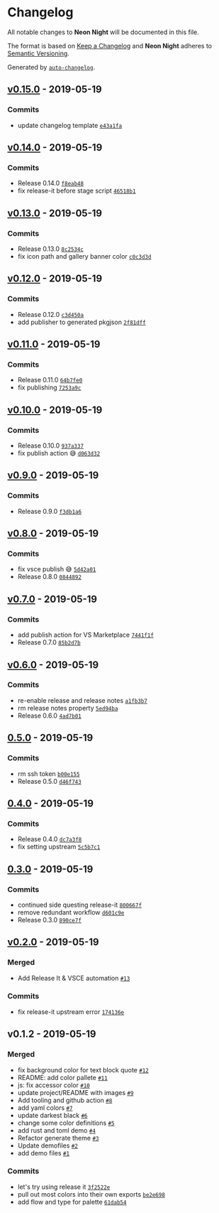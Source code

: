 # Changelog

All notable changes to **Neon Night** will be documented in this file.

The format is based on [Keep a Changelog](http://keepachangelog.com/en/1.0.0/)
and **Neon Night** adheres to [Semantic Versioning](http://semver.org/spec/v2.0.0.html).

Generated by [`auto-changelog`](https://github.com/CookPete/auto-changelog).

## [v0.15.0](https://github.com/chaseadamsio/vscode-theme-neon-night/compare/v0.14.0...v0.15.0) - 2019-05-19

### Commits

- update changelog template [`e43a1fa`](https://github.com/chaseadamsio/vscode-theme-neon-night/commit/e43a1fa050ab33afc9376fbc4e6c4432d90e7bae)

## [v0.14.0](https://github.com/chaseadamsio/vscode-theme-neon-night/compare/v0.13.0...v0.14.0) - 2019-05-19

### Commits

- Release 0.14.0 [`f8eab48`](https://github.com/chaseadamsio/vscode-theme-neon-night/commit/f8eab48b5748487b762cae8fe59ed0aaf28cdacd)
- fix release-it before stage script [`46518b1`](https://github.com/chaseadamsio/vscode-theme-neon-night/commit/46518b1cd2c5f3e89921676fddbc21f9a260e060)

## [v0.13.0](https://github.com/chaseadamsio/vscode-theme-neon-night/compare/v0.12.0...v0.13.0) - 2019-05-19

### Commits

- Release 0.13.0 [`8c2534c`](https://github.com/chaseadamsio/vscode-theme-neon-night/commit/8c2534cdc8ad6b76409df0553597c973b7e165aa)
- fix icon path and gallery banner color [`c0c3d3d`](https://github.com/chaseadamsio/vscode-theme-neon-night/commit/c0c3d3dea1b8c7736b15dbe1731d805f1a17d903)

## [v0.12.0](https://github.com/chaseadamsio/vscode-theme-neon-night/compare/v0.11.0...v0.12.0) - 2019-05-19

### Commits

- Release 0.12.0 [`c3d450a`](https://github.com/chaseadamsio/vscode-theme-neon-night/commit/c3d450a29da0b31203cd207308cc141269554116)
- add publisher to generated pkgjson [`2f81dff`](https://github.com/chaseadamsio/vscode-theme-neon-night/commit/2f81dffa8da2c1fbeddea99d30858b89ca0ec8ed)

## [v0.11.0](https://github.com/chaseadamsio/vscode-theme-neon-night/compare/v0.10.0...v0.11.0) - 2019-05-19

### Commits

- Release 0.11.0 [`64b7fe0`](https://github.com/chaseadamsio/vscode-theme-neon-night/commit/64b7fe008ea38f7c8f5fdcabcbecf44034df4a73)
- fix publishing [`7253a9c`](https://github.com/chaseadamsio/vscode-theme-neon-night/commit/7253a9cf4235b8b9e9b17c49b9aa917e748f2020)

## [v0.10.0](https://github.com/chaseadamsio/vscode-theme-neon-night/compare/v0.9.0...v0.10.0) - 2019-05-19

### Commits

- Release 0.10.0 [`937a337`](https://github.com/chaseadamsio/vscode-theme-neon-night/commit/937a337e346f6d4296fd6152df9588afbb349420)
- fix publish action 😅 [`d063d32`](https://github.com/chaseadamsio/vscode-theme-neon-night/commit/d063d32b83f6a5f59db346cf94b7435d76dbfd53)

## [v0.9.0](https://github.com/chaseadamsio/vscode-theme-neon-night/compare/v0.8.0...v0.9.0) - 2019-05-19

### Commits

- Release 0.9.0 [`f3db1a6`](https://github.com/chaseadamsio/vscode-theme-neon-night/commit/f3db1a6d95484bd093b5415b5f8637851145106f)

## [v0.8.0](https://github.com/chaseadamsio/vscode-theme-neon-night/compare/v0.7.0...v0.8.0) - 2019-05-19

### Commits

- fix vsce publish 😅 [`5d42a01`](https://github.com/chaseadamsio/vscode-theme-neon-night/commit/5d42a01b3a03bc77f5876344825e414777e12ab0)
- Release 0.8.0 [`0844892`](https://github.com/chaseadamsio/vscode-theme-neon-night/commit/084489286943eeef9e61107a25e105bda100d73a)

## [v0.7.0](https://github.com/chaseadamsio/vscode-theme-neon-night/compare/v0.6.0...v0.7.0) - 2019-05-19

### Commits

- add publish action for VS Marketplace [`7441f1f`](https://github.com/chaseadamsio/vscode-theme-neon-night/commit/7441f1f916e24c692ebba05f826e2c014c6082ab)
- Release 0.7.0 [`85b2d7b`](https://github.com/chaseadamsio/vscode-theme-neon-night/commit/85b2d7b678d93b24eef35aa28f4466179a826e13)

## [v0.6.0](https://github.com/chaseadamsio/vscode-theme-neon-night/compare/0.5.0...v0.6.0) - 2019-05-19

### Commits

- re-enable release and release notes [`a1fb3b7`](https://github.com/chaseadamsio/vscode-theme-neon-night/commit/a1fb3b7fc27f4d4d619e7c3679c1dec240bc6bc0)
- rm release notes property [`5ed94ba`](https://github.com/chaseadamsio/vscode-theme-neon-night/commit/5ed94ba4aebd51a8f5da897211824d8c9af86cf9)
- Release 0.6.0 [`4ad7b01`](https://github.com/chaseadamsio/vscode-theme-neon-night/commit/4ad7b0197a5ab5e329890762e1730ee219db870d)

## [0.5.0](https://github.com/chaseadamsio/vscode-theme-neon-night/compare/0.4.0...0.5.0) - 2019-05-19

### Commits

- rm ssh token [`b00e155`](https://github.com/chaseadamsio/vscode-theme-neon-night/commit/b00e155a0d3f0f21d66b01bf1d2c3efa259e410e)
- Release 0.5.0 [`d46f743`](https://github.com/chaseadamsio/vscode-theme-neon-night/commit/d46f7439b9c4974737f3e00a0fcbbeab56b1502c)

## [0.4.0](https://github.com/chaseadamsio/vscode-theme-neon-night/compare/0.3.0...0.4.0) - 2019-05-19

### Commits

- Release 0.4.0 [`dc7a3f8`](https://github.com/chaseadamsio/vscode-theme-neon-night/commit/dc7a3f82f6143cce21b6ceac159368bb66c2a7c3)
- fix setting upstream [`5c5b7c1`](https://github.com/chaseadamsio/vscode-theme-neon-night/commit/5c5b7c1a8f74eb2b751ff6d481ec5e594d664146)

## [0.3.0](https://github.com/chaseadamsio/vscode-theme-neon-night/compare/v0.2.0...0.3.0) - 2019-05-19

### Commits

- continued side questing release-it [`800667f`](https://github.com/chaseadamsio/vscode-theme-neon-night/commit/800667f052eb323009a74a3cceb75152599bfefd)
- remove redundant workflow [`d601c9e`](https://github.com/chaseadamsio/vscode-theme-neon-night/commit/d601c9e92559779a67e8189a9bd610b57fc9f516)
- Release 0.3.0 [`890ce7f`](https://github.com/chaseadamsio/vscode-theme-neon-night/commit/890ce7fa64c827124de805d56b5aef34e6db5ebf)

## [v0.2.0](https://github.com/chaseadamsio/vscode-theme-neon-night/compare/v0.1.2...v0.2.0) - 2019-05-19

### Merged

- Add Release It & VSCE automation [`#13`](https://github.com/chaseadamsio/vscode-theme-neon-night/pull/13)

### Commits

- fix release-it upstream error [`174136e`](https://github.com/chaseadamsio/vscode-theme-neon-night/commit/174136ee8c66537f59ce39d47fe5c5069b305b28)

## v0.1.2 - 2019-05-19

### Merged

- fix background color for text block quote [`#12`](https://github.com/chaseadamsio/vscode-theme-neon-night/pull/12)
- README: add color pallete [`#11`](https://github.com/chaseadamsio/vscode-theme-neon-night/pull/11)
- js: fix accessor color [`#10`](https://github.com/chaseadamsio/vscode-theme-neon-night/pull/10)
- update project/README with images [`#9`](https://github.com/chaseadamsio/vscode-theme-neon-night/pull/9)
- Add tooling and github action  [`#8`](https://github.com/chaseadamsio/vscode-theme-neon-night/pull/8)
- add yaml colors [`#7`](https://github.com/chaseadamsio/vscode-theme-neon-night/pull/7)
- update darkest black [`#6`](https://github.com/chaseadamsio/vscode-theme-neon-night/pull/6)
- change some color definitions [`#5`](https://github.com/chaseadamsio/vscode-theme-neon-night/pull/5)
- add rust and toml demo [`#4`](https://github.com/chaseadamsio/vscode-theme-neon-night/pull/4)
- Refactor generate theme [`#3`](https://github.com/chaseadamsio/vscode-theme-neon-night/pull/3)
- Update demofiles [`#2`](https://github.com/chaseadamsio/vscode-theme-neon-night/pull/2)
- add demo files [`#1`](https://github.com/chaseadamsio/vscode-theme-neon-night/pull/1)

### Commits

- let's try using release it [`3f2522e`](https://github.com/chaseadamsio/vscode-theme-neon-night/commit/3f2522ebff676526f6c05e2c180813013872cfcd)
- pull out most colors into their own exports [`be2e698`](https://github.com/chaseadamsio/vscode-theme-neon-night/commit/be2e698e996f083ea10a4aa761bc856f1019a83d)
- add flow and type for palette [`61dab54`](https://github.com/chaseadamsio/vscode-theme-neon-night/commit/61dab54f3333e1075365a3f6b7d3e2809d3d52ed)

